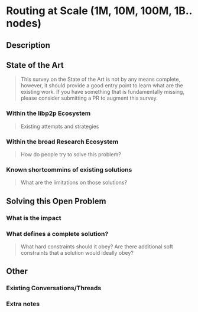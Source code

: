 # Routing at Scale (1M, 10M, 100M, 1B.. nodes)

## Description

## State of the Art

> This survey on the State of the Art is not by any means complete, however, it should provide a good entry point to learn what are the existing work. If you have something that is fundamentally missing, please consider submitting a PR to augment this survey. 

### Within the libp2p Ecosystem
> Existing attempts and strategies

### Within the broad Research Ecosystem
> How do people try to solve this problem?

### Known shortcommins of existing solutions
> What are the limitations on those solutions?

## Solving this Open Problem

### What is the impact

### What defines a complete solution?
> What hard constraints should it obey? Are there additional soft constraints that a solution would ideally obey?

## Other

### Existing Conversations/Threads

### Extra notes
